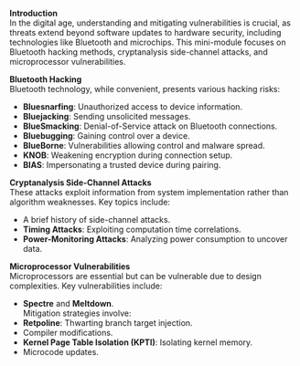 **Introduction**  
In the digital age, understanding and mitigating vulnerabilities is crucial, as threats extend beyond software updates to hardware security, including technologies like Bluetooth and microchips. This mini-module focuses on Bluetooth hacking methods, cryptanalysis side-channel attacks, and microprocessor vulnerabilities.

**Bluetooth Hacking**  
Bluetooth technology, while convenient, presents various hacking risks:  
- **Bluesnarfing**: Unauthorized access to device information.  
- **Bluejacking**: Sending unsolicited messages.  
- **BlueSmacking**: Denial-of-Service attack on Bluetooth connections.  
- **Bluebugging**: Gaining control over a device.  
- **BlueBorne**: Vulnerabilities allowing control and malware spread.  
- **KNOB**: Weakening encryption during connection setup.  
- **BIAS**: Impersonating a trusted device during pairing.

**Cryptanalysis Side-Channel Attacks**  
These attacks exploit information from system implementation rather than algorithm weaknesses. Key topics include:  
- A brief history of side-channel attacks.  
- **Timing Attacks**: Exploiting computation time correlations.  
- **Power-Monitoring Attacks**: Analyzing power consumption to uncover data.

**Microprocessor Vulnerabilities**  
Microprocessors are essential but can be vulnerable due to design complexities. Key vulnerabilities include:  
- **Spectre** and **Meltdown**.  
Mitigation strategies involve:  
- **Retpoline**: Thwarting branch target injection.  
- Compiler modifications.  
- **Kernel Page Table Isolation (KPTI)**: Isolating kernel memory.  
- Microcode updates.
